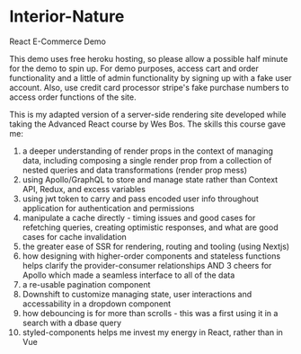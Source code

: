 # Interior-Nature
React E-Commerce Demo

This demo uses free heroku hosting, so please allow a possible half minute for the demo to spin up. For demo purposes, access cart and order functionality and a little of admin functionality by signing up with a fake user account. Also, use credit card processor stripe's fake purchase numbers to access order functions of the site. 

This is my adapted version of a server-side rendering site developed while taking the Advanced React course by Wes Bos. The skills this course gave me:
1) a deeper understanding of render props in the context of managing data, including composing a single render prop from a collection of nested queries and data transformations (render prop mess)
2) using Apollo/GraphQL to store and manage state rather than Context API, Redux, and excess variables
3) using jwt token to carry and pass encoded user info throughout application for authentication and permissions
4) manipulate a cache directly - timing issues and good cases for refetching queries, creating optimistic responses, and what are good cases for cache invalidation
5) the greater ease of SSR for rendering, routing and tooling (using Nextjs)
6) how designing with higher-order components and stateless functions helps clarify the provider-consumer relationships AND 3 cheers for Apollo which made a seamless interface to all of the data
7) a re-usable pagination component
8) Downshift to customize managing state, user interactions and accessability in a dropdown component
9) how debouncing is for more than scrolls - this was a first using it in a search with a dbase query
10) styled-components helps me invest my energy in React, rather than in Vue
